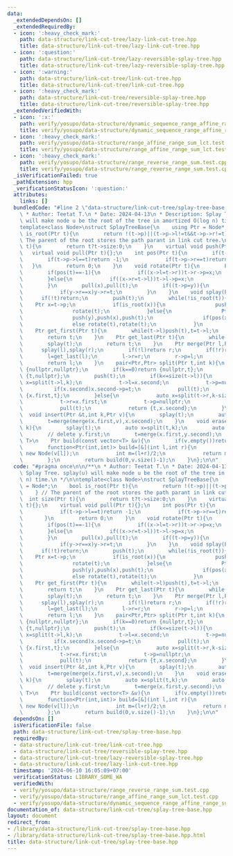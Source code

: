 ```yaml
---
data:
  _extendedDependsOn: []
  _extendedRequiredBy:
  - icon: ':heavy_check_mark:'
    path: data-structure/link-cut-tree/lazy-link-cut-tree.hpp
    title: data-structure/link-cut-tree/lazy-link-cut-tree.hpp
  - icon: ':question:'
    path: data-structure/link-cut-tree/lazy-reversible-splay-tree.hpp
    title: data-structure/link-cut-tree/lazy-reversible-splay-tree.hpp
  - icon: ':warning:'
    path: data-structure/link-cut-tree/link-cut-tree.hpp
    title: data-structure/link-cut-tree/link-cut-tree.hpp
  - icon: ':heavy_check_mark:'
    path: data-structure/link-cut-tree/reversible-splay-tree.hpp
    title: data-structure/link-cut-tree/reversible-splay-tree.hpp
  _extendedVerifiedWith:
  - icon: ':x:'
    path: verify/yosupo/data-structure/dynamic_sequence_range_affine_range_sum.test.cpp
    title: verify/yosupo/data-structure/dynamic_sequence_range_affine_range_sum.test.cpp
  - icon: ':heavy_check_mark:'
    path: verify/yosupo/data-structure/range_affine_range_sum_lct.test.cpp
    title: verify/yosupo/data-structure/range_affine_range_sum_lct.test.cpp
  - icon: ':heavy_check_mark:'
    path: verify/yosupo/data-structure/range_reverse_range_sum.test.cpp
    title: verify/yosupo/data-structure/range_reverse_range_sum.test.cpp
  _isVerificationFailed: true
  _pathExtension: hpp
  _verificationStatusIcon: ':question:'
  attributes:
    links: []
  bundledCode: "#line 2 \"data-structure/link-cut-tree/splay-tree-base.hpp\"\n\n/**\n\
    \ * Author: Teetat T.\n * Date: 2024-04-13\n * Description: Splay Tree. splay(u)\
    \ will make node u be the root of the tree in amortized O(log n) time.\n */\n\n\
    template<class Node>\nstruct SplayTreeBase{\n    using Ptr = Node*;\n    bool\
    \ is_root(Ptr t){\n        return !(t->p)||(t->p->l!=t&&t->p->r!=t);\n    } //\
    \ The parent of the root stores the path parant in link cut tree.\n    int size(Ptr\
    \ t){\n        return t?t->size:0;\n    }\n    virtual void push(Ptr t){};\n \
    \   virtual void pull(Ptr t){};\n    int pos(Ptr t){\n        if(t->p){\n    \
    \        if(t->p->l==t)return -1;\n            if(t->p->r==t)return 1;\n     \
    \   }\n        return 0;\n    }\n    void rotate(Ptr t){\n        Ptr x=t->p,y=x->p;\n\
    \        if(pos(t)==-1){\n            if((x->l=t->r))t->r->p=x;\n            t->r=x,x->p=t;\n\
    \        }else{\n            if((x->r=t->l))t->l->p=x;\n            t->l=x,x->p=t;\n\
    \        }\n        pull(x),pull(t);\n        if((t->p=y)){\n            if(y->l==x)y->l=t;\n\
    \            if(y->r==x)y->r=t;\n        }\n    }\n    void splay(Ptr t){\n  \
    \      if(!t)return;\n        push(t);\n        while(!is_root(t)){\n        \
    \    Ptr x=t->p;\n            if(is_root(x)){\n                push(x),push(t);\n\
    \                rotate(t);\n            }else{\n                Ptr y=x->p;\n\
    \                push(y),push(x),push(t);\n                if(pos(x)==pos(t))rotate(x),rotate(t);\n\
    \                else rotate(t),rotate(t);\n            }\n        }\n    }\n\
    \    Ptr get_first(Ptr t){\n        while(t->l)push(t),t=t->l;\n        splay(t);\n\
    \        return t;\n    }\n    Ptr get_last(Ptr t){\n        while(t->r)push(t),t=t->r;\n\
    \        splay(t);\n        return t;\n    }\n    Ptr merge(Ptr l,Ptr r){\n  \
    \      splay(l),splay(r);\n        if(!l)return r;\n        if(!r)return l;\n\
    \        l=get_last(l);\n        l->r=r;\n        r->p=l;\n        pull(l);\n\
    \        return l;\n    }\n    pair<Ptr,Ptr> split(Ptr t,int k){\n        if(!t)return\
    \ {nullptr,nullptr};\n        if(k==0)return {nullptr,t};\n        if(k==size(t))return\
    \ {t,nullptr};\n        push(t);\n        if(k<=size(t->l)){\n            auto\
    \ x=split(t->l,k);\n            t->l=x.second;\n            t->p=nullptr;\n  \
    \          if(x.second)x.second->p=t;\n            pull(t);\n            return\
    \ {x.first,t};\n        }else{\n            auto x=split(t->r,k-size(t->l)-1);\n\
    \            t->r=x.first;\n            t->p=nullptr;\n            if(x.first)x.first->p=t;\n\
    \            pull(t);\n            return {t,x.second};\n        }\n    }\n  \
    \  void insert(Ptr &t,int k,Ptr v){\n        splay(t);\n        auto x=split(t,k);\n\
    \        t=merge(merge(x.first,v),x.second);\n    }\n    void erase(Ptr &t,int\
    \ k){\n        splay(t);\n        auto x=split(t,k);\n        auto y=split(x.second,1);\n\
    \        // delete y.first;\n        t=merge(x.first,y.second);\n    }\n    template<class\
    \ T>\n    Ptr build(const vector<T> &v){\n        if(v.empty())return nullptr;\n\
    \        function<Ptr(int,int)> build=[&](int l,int r){\n            if(l==r)return\
    \ new Node(v[l]);\n            int m=(l+r)/2;\n            return merge(build(l,m),build(m+1,r));\n\
    \        };\n        return build(0,v.size()-1);\n    }\n};\n\n"
  code: "#pragma once\n\n/**\n * Author: Teetat T.\n * Date: 2024-04-13\n * Description:\
    \ Splay Tree. splay(u) will make node u be the root of the tree in amortized O(log\
    \ n) time.\n */\n\ntemplate<class Node>\nstruct SplayTreeBase{\n    using Ptr\
    \ = Node*;\n    bool is_root(Ptr t){\n        return !(t->p)||(t->p->l!=t&&t->p->r!=t);\n\
    \    } // The parent of the root stores the path parant in link cut tree.\n  \
    \  int size(Ptr t){\n        return t?t->size:0;\n    }\n    virtual void push(Ptr\
    \ t){};\n    virtual void pull(Ptr t){};\n    int pos(Ptr t){\n        if(t->p){\n\
    \            if(t->p->l==t)return -1;\n            if(t->p->r==t)return 1;\n \
    \       }\n        return 0;\n    }\n    void rotate(Ptr t){\n        Ptr x=t->p,y=x->p;\n\
    \        if(pos(t)==-1){\n            if((x->l=t->r))t->r->p=x;\n            t->r=x,x->p=t;\n\
    \        }else{\n            if((x->r=t->l))t->l->p=x;\n            t->l=x,x->p=t;\n\
    \        }\n        pull(x),pull(t);\n        if((t->p=y)){\n            if(y->l==x)y->l=t;\n\
    \            if(y->r==x)y->r=t;\n        }\n    }\n    void splay(Ptr t){\n  \
    \      if(!t)return;\n        push(t);\n        while(!is_root(t)){\n        \
    \    Ptr x=t->p;\n            if(is_root(x)){\n                push(x),push(t);\n\
    \                rotate(t);\n            }else{\n                Ptr y=x->p;\n\
    \                push(y),push(x),push(t);\n                if(pos(x)==pos(t))rotate(x),rotate(t);\n\
    \                else rotate(t),rotate(t);\n            }\n        }\n    }\n\
    \    Ptr get_first(Ptr t){\n        while(t->l)push(t),t=t->l;\n        splay(t);\n\
    \        return t;\n    }\n    Ptr get_last(Ptr t){\n        while(t->r)push(t),t=t->r;\n\
    \        splay(t);\n        return t;\n    }\n    Ptr merge(Ptr l,Ptr r){\n  \
    \      splay(l),splay(r);\n        if(!l)return r;\n        if(!r)return l;\n\
    \        l=get_last(l);\n        l->r=r;\n        r->p=l;\n        pull(l);\n\
    \        return l;\n    }\n    pair<Ptr,Ptr> split(Ptr t,int k){\n        if(!t)return\
    \ {nullptr,nullptr};\n        if(k==0)return {nullptr,t};\n        if(k==size(t))return\
    \ {t,nullptr};\n        push(t);\n        if(k<=size(t->l)){\n            auto\
    \ x=split(t->l,k);\n            t->l=x.second;\n            t->p=nullptr;\n  \
    \          if(x.second)x.second->p=t;\n            pull(t);\n            return\
    \ {x.first,t};\n        }else{\n            auto x=split(t->r,k-size(t->l)-1);\n\
    \            t->r=x.first;\n            t->p=nullptr;\n            if(x.first)x.first->p=t;\n\
    \            pull(t);\n            return {t,x.second};\n        }\n    }\n  \
    \  void insert(Ptr &t,int k,Ptr v){\n        splay(t);\n        auto x=split(t,k);\n\
    \        t=merge(merge(x.first,v),x.second);\n    }\n    void erase(Ptr &t,int\
    \ k){\n        splay(t);\n        auto x=split(t,k);\n        auto y=split(x.second,1);\n\
    \        // delete y.first;\n        t=merge(x.first,y.second);\n    }\n    template<class\
    \ T>\n    Ptr build(const vector<T> &v){\n        if(v.empty())return nullptr;\n\
    \        function<Ptr(int,int)> build=[&](int l,int r){\n            if(l==r)return\
    \ new Node(v[l]);\n            int m=(l+r)/2;\n            return merge(build(l,m),build(m+1,r));\n\
    \        };\n        return build(0,v.size()-1);\n    }\n};\n\n"
  dependsOn: []
  isVerificationFile: false
  path: data-structure/link-cut-tree/splay-tree-base.hpp
  requiredBy:
  - data-structure/link-cut-tree/link-cut-tree.hpp
  - data-structure/link-cut-tree/reversible-splay-tree.hpp
  - data-structure/link-cut-tree/lazy-reversible-splay-tree.hpp
  - data-structure/link-cut-tree/lazy-link-cut-tree.hpp
  timestamp: '2024-06-10 16:05:09+07:00'
  verificationStatus: LIBRARY_SOME_WA
  verifiedWith:
  - verify/yosupo/data-structure/range_reverse_range_sum.test.cpp
  - verify/yosupo/data-structure/range_affine_range_sum_lct.test.cpp
  - verify/yosupo/data-structure/dynamic_sequence_range_affine_range_sum.test.cpp
documentation_of: data-structure/link-cut-tree/splay-tree-base.hpp
layout: document
redirect_from:
- /library/data-structure/link-cut-tree/splay-tree-base.hpp
- /library/data-structure/link-cut-tree/splay-tree-base.hpp.html
title: data-structure/link-cut-tree/splay-tree-base.hpp
---
```

